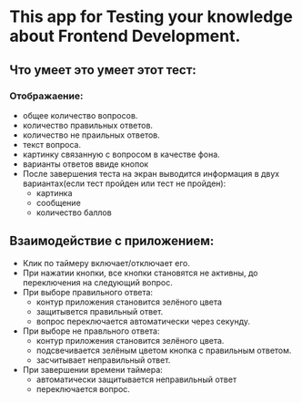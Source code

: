 <h1>This app for Testing your knowledge about Frontend Development.</h1>
<h2>Что умеет это умеет этот тест:</h2>
<h3>Отображаение:</h3>

- общее количество вопросов.
- количество правильных ответов.
- количество не праильных ответов.
- текст вопроса.
- картинку связанную с вопросом в качестве фона.
- варианты ответов ввиде кнопок
- После завершения теста на экран выводится информация в двух вариантах(если тест пройден или тест не пройден):
  - картинка
  - сообщение
  - количество баллов

<h2>Взаимодействие с приложением:</h2>

- Клик по таймеру включает/отключает его.
- При нажатии кнопки, все кнопки становятся не активны, до переключения на следующий вопрос.
- При выборе правильного ответа:
  - контур приложения становится зелёного цвета
  - защитывется правильный ответ.
  - вопрос переключается автоматически через секунду.
- При выборе не правльного ответа:
  - контур приложения становится зелёного цвета.
  - подсвечивается зелёным цветом кнопка с правильным ответом.
  - засчитывает неправильный ответ.
- При завершении времени таймера:
  - автоматически защитывается неправильный ответ
  - переключается вопрос.


  
